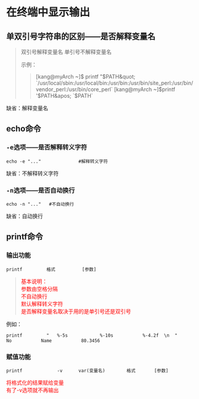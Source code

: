  # 在终端中显示输出





## 单双引号字符串的区别——是否解释变量名

> 双引号解释变量名
> 单引号不解释变量名
>
> 示例：
>
> >[kang@myArch ~]$ printf 	&quot;$PATH&quot;
> >`/usr/local/sbin:/usr/local/bin:/usr/bin:/usr/bin/site_perl:/usr/bin/vendor_perl:/usr/bin/core_perl`
> >[kang@myArch ~]$printf  	&apos;$PATH&apos;
> >`$PATH`

缺省：解释变量名





## echo命令



### <kbd>-e</kbd>选项——是否解释转义字符

`echo -e "..."   			#解释转义字符`

缺省：不解释转义字符



### <kbd>-n</kbd>选项——是否自动换行

`echo -n "..."   #不自动换行`

缺省：自动换行





## printf命令



### 输出功能

`printf  		格式 			[参数]`

><font color="red">基本说明：<br />参数由空格分隔<br/>不自动换行<br />默认解释转义字符<br/>是否解释变量名取决于用的是单引号还是双引号</font>

例如：

`printf 		"	%-5s 			%-10s 			%-4.2f	\n	" 			No			 Name 			80.3456`



### 赋值功能

`printf 			-v 		var(变量名)		格式		 [参数]`

<font color="red">将格式化的结果赋给变量<br/>有了-v选项就不再输出</font>

